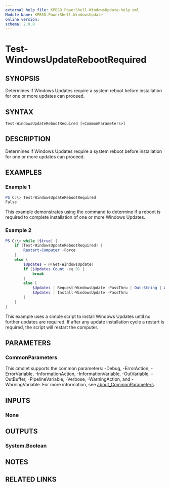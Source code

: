 ```yaml
---
external help file: KPBSD.PowerShell.WindowsUpdate-help.xml
Module Name: KPBSD.PowerShell.WindowsUpdate
online version:
schema: 2.0.0
---
```


# Test-WindowsUpdateRebootRequired

## SYNOPSIS
Determines if Windows Updates require a system reboot before installation for one or more updates can proceed.

## SYNTAX

```
Test-WindowsUpdateRebootRequired [<CommonParameters>]
```

## DESCRIPTION
Determines if Windows Updates require a system reboot before installation for one or more updates can proceed.

## EXAMPLES

### Example 1
```powershell
PS C:\> Test-WindowsUpdateRebootRequired
False
```

This example demonstrates using the command to determine if a reboot is required to complete installation of
one or more Windows Updates.

### Example 2
```powershell
PS C:\> while ($true) {
    if (Test-WindowsUpdateRebootRequired) {
        Restart-Computer -Force
    }
    else {
        $Updates = @(Get-WindowsUpdate)
        if ($Updates.Count -eq 0) {
            break
        }
        else {
            $Updates | Request-WindowsUpdate -PassThru | Out-String | Write-Verbose
            $Updates | Install-WindowsUpdate -PassThru
        }
    }
}
```

This example uses a simple script to install Windows Updates until no further updates are required.
If after any update installation cycle a restart is required, the script will restart the computer.

## PARAMETERS

### CommonParameters
This cmdlet supports the common parameters: -Debug, -ErrorAction, -ErrorVariable, -InformationAction, -InformationVariable, -OutVariable, -OutBuffer, -PipelineVariable, -Verbose, -WarningAction, and -WarningVariable. For more information, see [about_CommonParameters](http://go.microsoft.com/fwlink/?LinkID=113216).

## INPUTS

### None

## OUTPUTS

### System.Boolean

## NOTES

## RELATED LINKS
